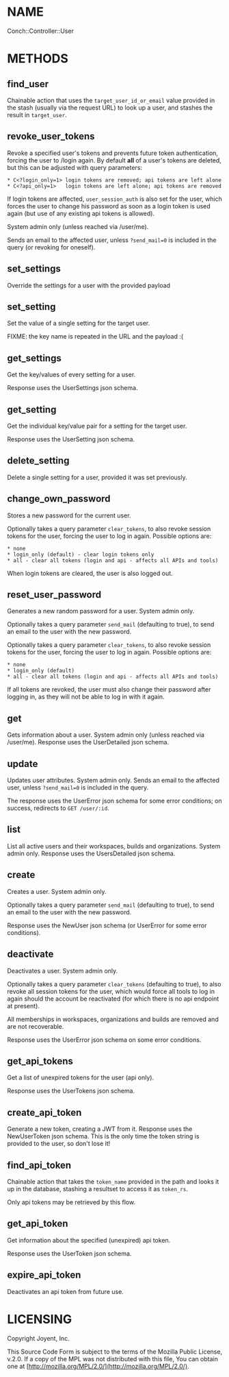 # NAME

Conch::Controller::User

# METHODS

## find\_user

Chainable action that uses the `target_user_id_or_email` value provided in the stash (usually
via the request URL) to look up a user, and stashes the result in `target_user`.

## revoke\_user\_tokens

Revoke a specified user's tokens and prevents future token authentication,
forcing the user to /login again. By default **all** of a user's tokens are deleted,
but this can be adjusted with query parameters:

```
* C<?login_only=1> login tokens are removed; api tokens are left alone
* C<?api_only=1>   login tokens are left alone; api tokens are removed
```

If login tokens are affected, `user_session_auth` is also set for the user, which forces the
user to change his password as soon as a login token is used again (but use of any existing api
tokens is allowed).

System admin only (unless reached via /user/me).

Sends an email to the affected user, unless `?send_mail=0` is included in the query (or
revoking for oneself).

## set\_settings

Override the settings for a user with the provided payload

## set\_setting

Set the value of a single setting for the target user.

FIXME: the key name is repeated in the URL and the payload :(

## get\_settings

Get the key/values of every setting for a user.

Response uses the UserSettings json schema.

## get\_setting

Get the individual key/value pair for a setting for the target user.

Response uses the UserSetting json schema.

## delete\_setting

Delete a single setting for a user, provided it was set previously.

## change\_own\_password

Stores a new password for the current user.

Optionally takes a query parameter `clear_tokens`, to also revoke session tokens for the user,
forcing the user to log in again. Possible options are:

```
* none
* login_only (default) - clear login tokens only
* all - clear all tokens (login and api - affects all APIs and tools)
```

When login tokens are cleared, the user is also logged out.

## reset\_user\_password

Generates a new random password for a user. System admin only.

Optionally takes a query parameter `send_mail` (defaulting to true), to send an
email to the user with the new password.

Optionally takes a query parameter `clear_tokens`, to also revoke session tokens for the user,
forcing the user to log in again. Possible options are:

```
* none
* login_only (default)
* all - clear all tokens (login and api - affects all APIs and tools)
```

If all tokens are revoked, the user must also change their password after logging in, as they
will not be able to log in with it again.

## get

Gets information about a user. System admin only (unless reached via /user/me).
Response uses the UserDetailed json schema.

## update

Updates user attributes. System admin only.
Sends an email to the affected user, unless `?send_mail=0` is included in the query.

The response uses the UserError json schema for some error conditions; on success, redirects to
`GET /user/:id`.

## list

List all active users and their workspaces, builds and organizations. System admin only.
Response uses the UsersDetailed json schema.

## create

Creates a user. System admin only.

Optionally takes a query parameter `send_mail` (defaulting to true), to send an
email to the user with the new password.

Response uses the NewUser json schema (or UserError for some error conditions).

## deactivate

Deactivates a user. System admin only.

Optionally takes a query parameter `clear_tokens` (defaulting to true), to also revoke all
session tokens for the user, which would force all tools to log in again should the account be
reactivated (for which there is no api endpoint at present).

All memberships in workspaces, organizations and builds are removed and are not recoverable.

Response uses the UserError json schema on some error conditions.

## get\_api\_tokens

Get a list of unexpired tokens for the user (api only).

Response uses the UserTokens json schema.

## create\_api\_token

Generate a new token, creating a JWT from it. Response uses the NewUserToken json schema.
This is the only time the token string is provided to the user, so don't lose it!

## find\_api\_token

Chainable action that takes the `token_name` provided in the path and looks it up in the
database, stashing a resultset to access it as `token_rs`.

Only api tokens may be retrieved by this flow.

## get\_api\_token

Get information about the specified (unexpired) api token.

Response uses the UserToken json schema.

## expire\_api\_token

Deactivates an api token from future use.

# LICENSING

Copyright Joyent, Inc.

This Source Code Form is subject to the terms of the Mozilla Public License,
v.2.0. If a copy of the MPL was not distributed with this file, You can obtain
one at [http://mozilla.org/MPL/2.0/](http://mozilla.org/MPL/2.0/).
